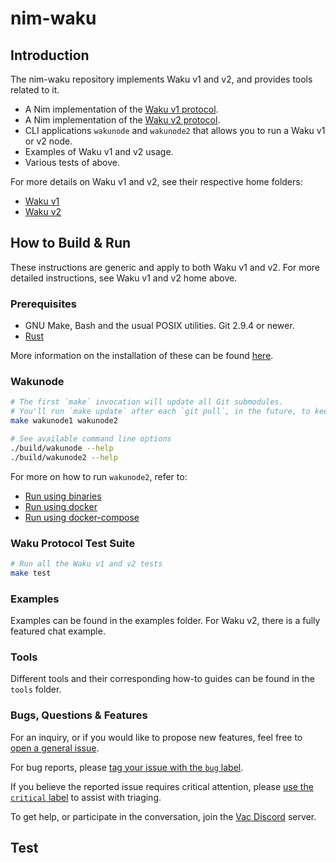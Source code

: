 # nim-waku

## Introduction

The nim-waku repository implements Waku v1 and v2, and provides tools related to it.

- A Nim implementation of the [Waku v1 protocol](https://specs.vac.dev/waku/waku.html).
- A Nim implementation of the [Waku v2 protocol](https://specs.vac.dev/specs/waku/v2/waku-v2.html).
- CLI applications `wakunode` and `wakunode2` that allows you to run a Waku v1 or v2 node.
- Examples of Waku v1 and v2 usage.
- Various tests of above.

For more details on Waku v1 and v2, see their respective home folders:

- [Waku v1](waku/v1/README.md)
- [Waku v2](waku/v2/README.md)

## How to Build & Run

These instructions are generic and apply to both Waku v1 and v2. For more
detailed instructions, see Waku v1 and v2 home above.

### Prerequisites

* GNU Make, Bash and the usual POSIX utilities. Git 2.9.4 or newer.
* [Rust](https://www.rust-lang.org/)

More information on the installation of these can be found [here](https://github.com/status-im/nimbus#prerequisites).

### Wakunode

```bash
# The first `make` invocation will update all Git submodules.
# You'll run `make update` after each `git pull`, in the future, to keep those submodules up to date.
make wakunode1 wakunode2

# See available command line options
./build/wakunode --help
./build/wakunode2 --help
```

For more on how to run `wakunode2`, refer to:
* [Run using binaries](https://github.com/waku-org/nwaku/blob/master/docs/operators/quickstart.md#option-1-run-nwaku-binary)
* [Run using docker](https://github.com/waku-org/nwaku/blob/master/docs/operators/quickstart.md#option-2-run-nwaku-in-a-docker-container)
* [Run using docker-compose](https://github.com/waku-org/nwaku/blob/master/docs/operators/quickstart.md#option-3-run-nwaku-with-docker-compose)

### Waku Protocol Test Suite

```bash
# Run all the Waku v1 and v2 tests
make test
```

### Examples

Examples can be found in the examples folder. For Waku v2, there is a fully
featured chat example.

### Tools

Different tools and their corresponding how-to guides can be found in the `tools` folder.

### Bugs, Questions & Features

For an inquiry, or if you would like to propose new features, feel free to [open a general issue](https://github.com/status-im/nim-waku/issues/new/).

For bug reports, please [tag your issue with the `bug` label](https://github.com/status-im/nim-waku/issues/new/).

If you believe the reported issue requires critical attention, please [use the `critical` label](https://github.com/status-im/nim-waku/issues/new?labels=critical,bug) to assist with triaging.

To get help, or participate in the conversation, join the [Vac Discord](https://discord.gg/KNj3ctuZvZ) server.


## Test
